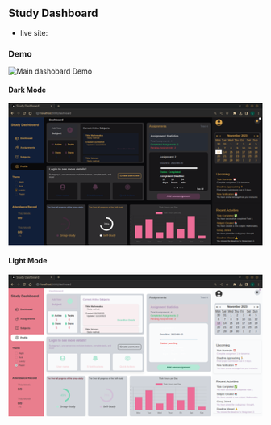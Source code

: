 ## Study Dashboard

- live site: 
### Demo
![Main dashobard Demo](img/dashboard.gif)

#### Dark Mode
![Dark Mode](img/dashboard-dark.png)

#### Light Mode
![Light Mode](img/dashboard-light.png)



